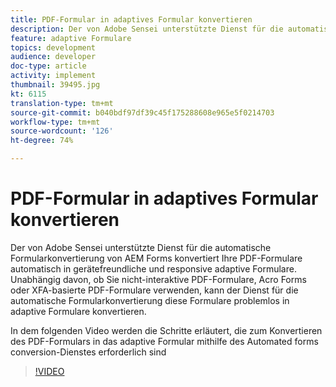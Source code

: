 ```yaml
---
title: PDF-Formular in adaptives Formular konvertieren
description: Der von Adobe Sensei unterstützte Dienst für die automatische Formularkonvertierung von AEM Forms konvertiert Ihre PDF-Formulare automatisch in gerätefreundliche und responsive adaptive Formulare. Unabhängig davon, ob Sie nicht-interaktive PDF-Formulare, Acro Forms oder XFA-basierte PDF-Formulare verwenden, kann der Dienst für die automatische Formularkonvertierung diese Formulare problemlos in adaptive Formulare konvertieren.
feature: adaptive Formulare
topics: development
audience: developer
doc-type: article
activity: implement
thumbnail: 39495.jpg
kt: 6115
translation-type: tm+mt
source-git-commit: b040bdf97df39c45f175288608e965e5f0214703
workflow-type: tm+mt
source-wordcount: '126'
ht-degree: 74%

---
```


# PDF-Formular in adaptives Formular konvertieren

Der von Adobe Sensei unterstützte Dienst für die automatische Formularkonvertierung von AEM Forms konvertiert Ihre PDF-Formulare automatisch in gerätefreundliche und responsive adaptive Formulare. Unabhängig davon, ob Sie nicht-interaktive PDF-Formulare, Acro Forms oder XFA-basierte PDF-Formulare verwenden, kann der Dienst für die automatische Formularkonvertierung diese Formulare problemlos in adaptive Formulare konvertieren.

In dem folgenden Video werden die Schritte erläutert, die zum Konvertieren des PDF-Formulars in das adaptive Formular mithilfe des Automated forms conversion-Dienstes erforderlich sind

>[!VIDEO](https://video.tv.adobe.com/v/39495/?quality=9&learn=on)

